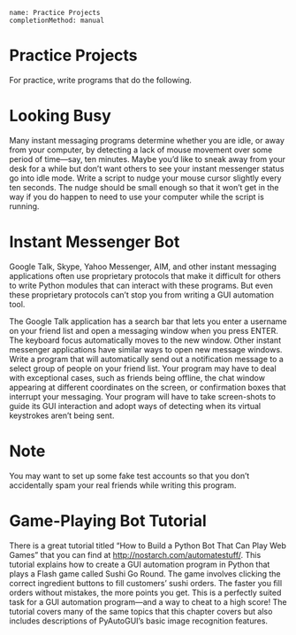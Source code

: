```ngMeta
name: Practice Projects
completionMethod: manual
```
# Practice Projects
For practice, write programs that do the following.

#  Looking Busy
Many instant messaging programs determine whether you are idle, or away from your computer, by detecting a lack of mouse movement over some period of time—say, ten minutes. Maybe you’d like to sneak away from your desk for a while but don’t want others to see your instant messenger status go into idle mode. Write a script to nudge your mouse cursor slightly every ten seconds. The nudge should be small enough so that it won’t get in the way if you do happen to need to use your computer while the script is running.

# Instant Messenger Bot
Google Talk, Skype, Yahoo Messenger, AIM, and other instant messaging applications often use proprietary protocols that make it difficult for others to write Python modules that can interact with these programs. But even these proprietary protocols can’t stop you from writing a GUI automation tool.

The Google Talk application has a search bar that lets you enter a username on your friend list and open a messaging window when you press ENTER. The keyboard focus automatically moves to the new window. Other instant messenger applications have similar ways to open new message windows. Write a program that will automatically send out a notification message to a select group of people on your friend list. Your program may have to deal with exceptional cases, such as friends being offline, the chat window appearing at different coordinates on the screen, or confirmation boxes that interrupt your messaging. Your program will have to take screen-shots to guide its GUI interaction and adopt ways of detecting when its virtual keystrokes aren’t being sent.

# Note
You may want to set up some fake test accounts so that you don’t accidentally spam your real friends while writing this program.

# Game-Playing Bot Tutorial
There is a great tutorial titled “How to Build a Python Bot That Can Play Web Games” that you can find at <span><a href="http://nostarch.com/automatestuff/">http://nostarch.com/automatestuff/</a></span>. This tutorial explains how to create a GUI automation program in Python that plays a Flash game called Sushi Go Round. The game involves clicking the correct ingredient buttons to fill customers’ sushi orders. The faster you fill orders without mistakes, the more points you get. This is a perfectly suited task for a GUI automation program—and a way to cheat to a high score! The tutorial covers many of the same topics that this chapter covers but also includes descriptions of PyAutoGUI’s basic image recognition features.